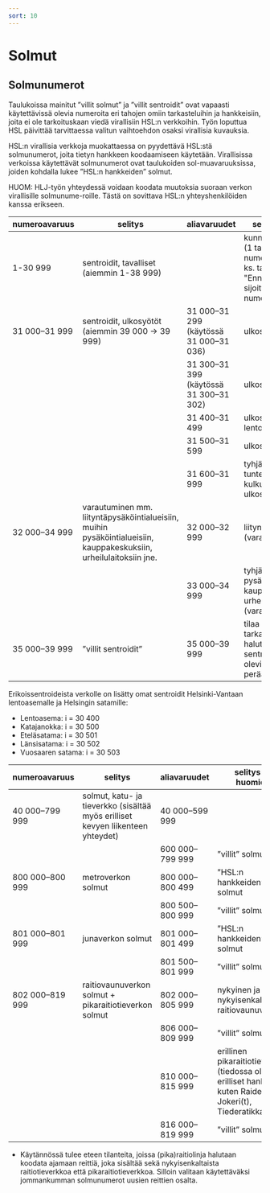```yaml
---
sort: 10
---
```


# Solmut

## Solmunumerot

Taulukoissa mainitut ”villit solmut” ja ”villit sentroidit” ovat vapaasti käytettävissä olevia numeroita
eri tahojen omiin tarkasteluihin ja hankkeisiin, joita ei ole tarkoituskaan viedä virallisiin HSL:n verkkoihin.
Työn loputtua HSL päivittää tarvittaessa valitun vaihtoehdon osaksi virallisia kuvauksia.

HSL:n virallisia verkkoja muokattaessa on pyydettävä HSL:stä solmunumerot, joita tietyn hankkeen koodaamiseen käytetään.
Virallisissa verkoissa käytettävät solmunumerot ovat taulukoiden sol-muavaruuksissa, joiden kohdalla lukee ”HSL:n hankkeiden” solmut.

HUOM: HLJ-työn yhteydessä voidaan koodata muutoksia suoraan verkon virallisille solmunume-roille.
Tästä on sovittava HSL:n yhteyshenkilöiden kanssa erikseen.

| numeroavaruus	| selitys |	aliavaruudet | selitys ja huomiot |
|---------------|---------|--------------|--------------------|
| 1-30 999 | sentroidit, tavalliset (aiemmin 1-38 999) | | kunnittain tuhatluvun (1 tai 2 ensimmäisen numeron) perusteella, ks. tarkemmin kohta "Ennuste- ja sijoittelualueiden numerointi" |
| 31 000–31 999 | sentroidit, ulkosyötöt (aiemmin 39 000 -> 39 999) | 31 000–31 299 (käytössä 31 000–31 036) | ulkosyötöt, autoväylät |
| | | 31 300–31 399 (käytössä 31 300–31 302) | ulkosyötöt, junaradat |
| | | 31 400–31 499 |	ulkosyötöt, lentoasema(t) |
| | | 31 500–31 599 |	ulkosyötöt, satamat |
| | | 31 600–31 999 |	tyhjää tilaa vielä tuntemattomien kulkumuotojen  ulkosyötöille |
| 32 000–34 999 |	varautuminen mm. liityntäpysäköintialueisiin, muihin pysäköintialueisiin, kauppakeskuksiin, urheilulaitoksiin jne. | 32 000–32 999 | liityntäpysäköintialueet (varautuminen) |
| | | 33 000–34 999	| tyhjää tilaa muille pysäköintilaitoksille, kauppakeskuksille ja urheilulaitoksille yms. (varautuminen)
| 35 000–39 999 |	”villit sentroidit” | 35 000–39 999	| tilaa vapaisiin tarkasteluihin, joissa halutaan lisätä sentroideja olemassa olevien sentroidien perään |

Erikoissentroideista verkolle on lisätty omat sentroidit Helsinki-Vantaan lentoasemalle ja Helsingin satamille:
-	Lentoasema: i = 30 400
-	Katajanokka: i = 30 500
-	Eteläsatama: i = 30 501
-	Länsisatama: i = 30 502
-	Vuosaaren satama: i = 30 503

| numeroavaruus	| selitys |	aliavaruudet | selitys ja huomiot |
|---------------|---------|--------------|--------------------|
| 40 000–799 999 | solmut, katu- ja tieverkko (sisältää myös erilliset kevyen liikenteen yhteydet) |	40 000–599 999 | |
| | | 600 000–799 999 |	”villit” solmut |
| 800 000–800 999	| metroverkon solmut | 800 000–800 499 | ”HSL:n hankkeiden” solmut |
| | | 800 500–800 999 |	”villit” solmut |
| 801 000–801 999 |	junaverkon solmut | 801 000–801 499 |	”HSL:n hankkeiden” solmut |
| | | 801 500–801 999	| ”villit” solmut |
| 802 000–819 999 | raitiovaunuverkon solmut + pikaraitiotieverkon solmut | 802 000–805 999 | nykyinen ja nykyisenkaltainen raitiovaunuverkko |
| | | 806 000–809 999 |	”villit” solmut |
| | | 810 000–815 999 | erillinen pikaraitiotieverkko (tiedossa olevat erilliset hankkeet kuten Raide-Jokeri(t), Tiederatikka)* |
| | | 816 000–819 999 |	”villit” solmut |

* Käytännössä tulee eteen tilanteita, joissa (pika)raitiolinja halutaan koodata ajamaan reittiä,
joka sisältää sekä nykyisenkaltaista raitiotieverkkoa että pikaraitiotieverkkoa.
Silloin valitaan käytettäväksi jommankumman solmunumerot uusien reittien osalta.
